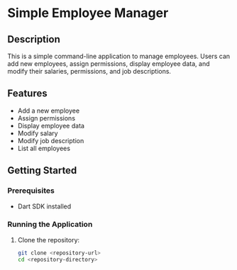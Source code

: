 # Simple Employee Manager

## Description
This is a simple command-line application to manage employees. Users can add new employees, assign permissions, display employee data, and modify their salaries, permissions, and job descriptions.

## Features
- Add a new employee
- Assign permissions
- Display employee data
- Modify salary
- Modify job description
- List all employees

## Getting Started

### Prerequisites
- Dart SDK installed

### Running the Application
1. Clone the repository:
   ```sh
   git clone <repository-url>
   cd <repository-directory>
